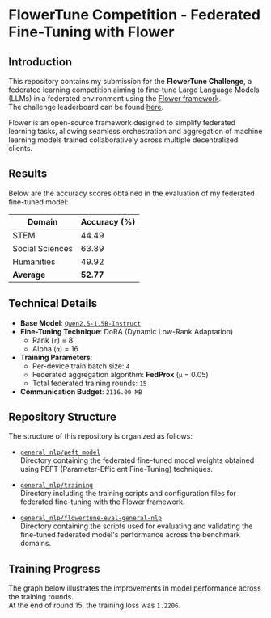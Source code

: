 # FlowerTune Competition - Federated Fine-Tuning with Flower

## Introduction
This repository contains my submission for the **FlowerTune Challenge**, a federated learning competition aiming to fine-tune Large Language Models (LLMs) in a federated environment using the [Flower framework](https://flower.ai).  
The challenge leaderboard can be found [here](https://flower.ai/benchmarks/llm-leaderboard/nlp/).

Flower is an open-source framework designed to simplify federated learning tasks, allowing seamless orchestration and aggregation of machine learning models trained collaboratively across multiple decentralized clients.

## Results
Below are the accuracy scores obtained in the evaluation of my federated fine-tuned model:

| Domain           | Accuracy (%) |
|------------------|--------------|
| STEM             | 44.49        |
| Social Sciences  | 63.89        |
| Humanities       | 49.92        |
| **Average**      | **52.77**    |



## Technical Details

- **Base Model**: [`Qwen2.5-1.5B-Instruct`](https://huggingface.co/Qwen/Qwen2.5-1.5B-Instruct)
- **Fine-Tuning Technique**: DoRA (Dynamic Low-Rank Adaptation)
  - Rank (`r`) = 8
  - Alpha (`α`) = 16
- **Training Parameters**:
  - Per-device train batch size: `4`
  - Federated aggregation algorithm: **FedProx** (`μ` = 0.05)
  - Total federated training rounds: `15`
- **Communication Budget**: `2116.00 MB`

## Repository Structure

The structure of this repository is organized as follows:

- [`general_nlp/peft_model`](general_nlp/peft_model)  
  Directory containing the federated fine-tuned model weights obtained using PEFT (Parameter-Efficient Fine-Tuning) techniques.

- [`general_nlp/training`](general_nlp/training)  
  Directory including the training scripts and configuration files for federated fine-tuning with the Flower framework.

- [`general_nlp/flowertune-eval-general-nlp`](general_nlp/flowertune-eval-general-nlp)  
  Directory containing the scripts used for evaluating and validating the fine-tuned federated model's performance across the benchmark domains.

## Training Progress

The graph below illustrates the improvements in model performance across the training rounds.  
At the end of round 15, the training loss was `1.2206`.




